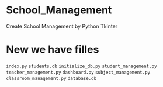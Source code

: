 # School_Management
Create School Management by Python Tkinter

# New we have filles
`index.py` `students.db` `initialize_db.py` `student_management.py` `teacher_management.py` `dashboard.py` `subject_management.py` `classroom_management.py` `database.db`
